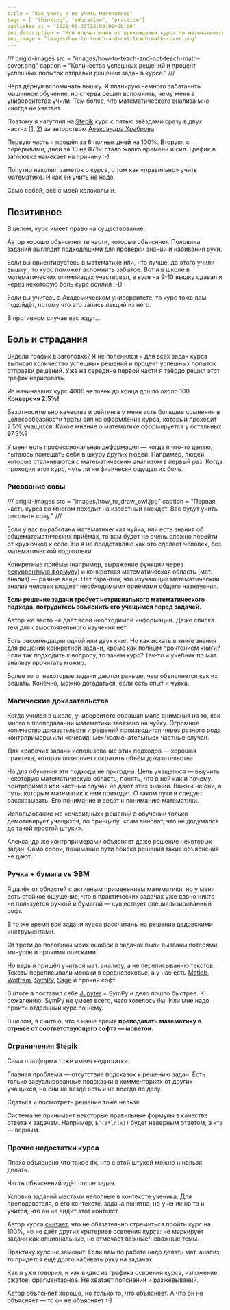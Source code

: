 ```yaml
---
title = "Как учить и не учить математике"
tags = [ "thinking", "education", "practice"]
published_at = "2021-06-23T12:00:00+00:00"
seo_description = "Мои впечатления от прохождения курса по математическому анализу Александра Храброва на Stepik."
seo_image = "images/how-to-teach-and-not-teach-math-cover.png"
---
```


/// brigid-images
src = "images/how-to-teach-and-not-teach-math-cover.png"
caption = "Количество успешных решений и процент успешных попыток отправки решений задач в курсе."
///

Чёрт дёрнул вспоминать вышку. Я планирую немного забатанить машинное обучение, но сперва решил вспомнить, чему меня в университетах учили. Тем более, что математического анализа мне иногда не хватает.

Поэтому я нагуглил на [Stepik](https://stepik.org/) курс с пятью звёздами сразу в двух частях ([1](https://stepik.org/course/716/info), [2](https://stepik.org/course/711/info)) за авторством [Александра Храброва](https://stepik.org/users/738013).

Первую часть я прошёл за 6 полных дней на 100%. Вторую, с перерывами, дней за 10 на 87%: стало жалко времени и сил. График в заголовке намекает на причину :-)

Попутно накопил заметок о курсе, о том как «правильно» учить математике. И как ей учить не надо.

Само собой, всё с моей колокольни.

<!-- more -->

## Позитивное

В целом, курс имеет право на существование.

Автор хорошо объясняет те части, которые объясняет. Половина заданий выглядит подходящими для проверки знаний и набивания руки.

Если вы ориентируетесь в математике или, что лучше, до этого учили вышку , то курс поможет вспомнить забытое. Вот я в школе в математических олимпиадах участвовал, в вузе на 9-10 вышку сдавал и через некоторую боль курс осилил :-D

Если вы учитесь в Академическом университете, то курс тоже вам подойдёт, потому что это запись лекций из него.

В противном случае вас ждут…

## Боль и страдания

Видели график в заголовке? Я не поленился и для всех задач курса выписал количество успешных решений и процент успешных попыток отправки решений. Уже на середине первой части я твёрдо решил этот график нарисовать.

Из начинавших курс 4000 человек до конца дошло около 100. **Конверсия 2.5%!**

Безотносительно качества и рейтинга у меня есть большие сомнения в целесообразности траты сил на оформление курса, который проходит 2.5% учащихся. Какое мнение о математике сформируется у остальных 97.5%?

У меня есть профессиональная деформация — когда я что-то делаю, пытаюсь помещать себя в шкуру других людей. Например, людей, которые сталкиваются с математическим анализом в первый раз. Когда проходил этот курс, чуть ли не физически ощущал их боль.

### Рисование совы

/// brigid-images
src = "images/how_to_draw_owl.jpg"
caption = "Первая часть курса во многом походит на известный анекдот. Вас будут учить рисовать сову."
///

Если у вас выработана математическая чуйка, или есть знания об общематематических приёмах, то вам будет не очень сложно перейти от кружочков к сове. Но я не представляю как это сделает человек, без математической подготовки.

Конкретные приёмы (например, выражение функции через [рекуррентную формулу](https://ru.wikipedia.org/wiki/%D0%A0%D0%B5%D0%BA%D1%83%D1%80%D1%80%D0%B5%D0%BD%D1%82%D0%BD%D0%B0%D1%8F_%D1%84%D0%BE%D1%80%D0%BC%D1%83%D0%BB%D0%B0)) и конкретная математическая область (мат. анализ) — разные вещи. Нет гарантии, что изучающий математический анализ человек владеет необходимыми приёмами общего назначения.

**Если решение задачи требует нетривиального математического подхода, потрудитесь объяснить его учащимся перед задачей.**

Автор же часто не даёт всей необходимой информации. Даже списка тем для самостоятельного изучения нет.

Есть рекомендации одной или двух книг. Но как искать в книге знания для решения конкретной задачи, кроме как полным прочтением книги?  Если так подходить к вопросу, то зачем курс? Так-то и учебник по мат. анализу прочитать можно.

Более того, некоторые задачи даются раньше, чем объясняется как их решать. Конечно, можно догадаться, если есть опыт и чуйка.

### Магические доказательства

Когда учился в школе, университете обращал мало внимания на то, как много в преподавании математики завязано на чуйку. Огромное количество доказательств и решений производится через разного рода контрпримеры или «очевидные»/«замечательные» частные случаи.

Для «рабочих задач» использование этих подходов — хорошая практика, которая позволяет сократить объём доказательства.

Но для обучения эти подходы не пригодны. Цель учащегося — выучить некоторую математическую область, понять, что в ней как и почему. Контрпример или частный случай не дают этих знаний. Важны не они, а путь, которым математик к ним приходит. О таком пути и следует рассказывать. Его понимание и ведёт к пониманию математики.

Использование же «очевидных» решений в обучении только демотивирует учащихся, по принципу: «сам виноват, что не додумался до такой простой штуки».

Александр же контрпримерами объясняет даже решение некоторых задач. Само собой, понимание пути поиска решения такие объяснения не дают.

### Ручка + бумага vs ЭВМ

Я далёк от областей с активным применением математики, но у меня есть стойкое ощущение, что в практических задачах уже давно никто не пользуется ручкой и бумагой — существует специализированный софт.

В то же время все задачи курса рассчитаны на решение дедовскими инструментами.

От трети до половины моих ошибок в задачах были вызваны потерями минусов и прочими описками.

Но ведь я пришёл учиться мат. анализу, а не переписыванию текстов. Тексты переписывали монахи в средневековье, а у нас есть [Matlab](https://www.mathworks.com/products/matlab.html), [Wolfram](https://www.wolframalpha.com/), [SymPy](https://www.sympy.org/en/index.html), [Sage](https://www.sagemath.org/) и прочий софт.

В итоге я поставил себе [Jupyter](https://jupyter.org/) + SymPy и дело пошло быстрее. К сожалению, SymPy не умеет всего, чего хотелось бы. Или мне надо пройти отдельный курс по нему.

В целом, я считаю, что в наше время **преподавать математику в отрыве от соответствующего софта — моветон.**

### Ограничения Stepik

Сама платформа тоже имеет недостатки.

Главная проблема — отсутствие подсказок к решению задач. Есть только завуалированные подсказки в комментариях от других учащихся, но они не везде есть и не всегда по делу.

Сдаться и посмотреть решение тоже нельзя.

Система не принимает некоторые правильные формулы в качестве ответа к задачам. Например, `E^(a*ln(x))` будет неверным ответом, а `x^a` — верным.

### Прочие недостатки курса

Плохо объяснено что такое dx, что с этой штукой можно и нельзя делать.

Часть объяснений идёт после задач.

Условия заданий местами неполные в контексте ученика. Для преподавателя, в его контексте, задача понятна, но ученик на то и учится, что он не видит этот контекст.

Автор курса [считает](https://stepik.org/lesson/28375/step/5?discussion=1291488&reply=1291545&unit=9535), что не обязательно стремиться пройти курс на 100%, но не даёт других критериев освоения курса: не маркирует задачи как опциональные, не отмечает важные/неважные темы.

Практику курс не заменит. Если вам по работе надо делать мат. анализ, то придется ещё долго набивать руку на задачах.

Как я уже говорил, и как видно из графика освоения курса, изложение сжатое, фрагментарное. Не хватает пояснений и разжёвываний.

Автор объясняет хорошо, но только то, что объясняет. А что он не объясняет — то он не объясняет :-)
